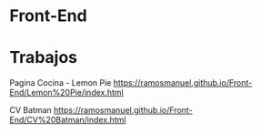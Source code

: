 # Front-End

# Trabajos

Pagina Cocina - Lemon Pie
https://ramosmanuel.github.io/Front-End/Lemon%20Pie/index.html

CV Batman
https://ramosmanuel.github.io/Front-End/CV%20Batman/index.html

